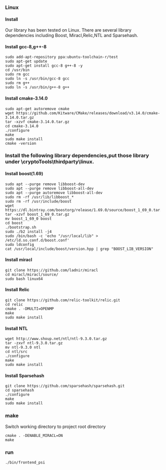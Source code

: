 ### Linux

#### Install
Our library has been tested on Linux. There are several library dependencies including Boost, Miracl,Relic,NTL and Sparsehash.

#### Install gcc-8,g++-8
    sudo add-apt-repository ppa:ubuntu-toolchain-r/test
    sudo apt-get update
    sudo apt-get install gcc-8 g++-8 -y
    cd /usr/bin
    sudo rm gcc
    sudo ln -s /usr/bin/gcc-8 gcc
    sudo rm g++
    sudo ln -s /usr/bin/g++-8 g++
#### Install cmake-3.14.0
    sudo apt-get autoremove cmake
    wget https://github.com/Kitware/CMake/releases/download/v3.14.0/cmake-3.14.0.tar.gz
    tar -xzvf cmake-3.14.0.tar.gz
    cd cmake-3.14.0
    ./configure
    make
    sudo make install
    cmake -version

### Install the following library dependencies,put those library under \cryptoTools\thirdparty\linux.

#### Install boost(1.69)

    sudo apt --purge remove libboost-dev
    sudo apt --purge remove libboost-all-dev
    sudo apt --purge autoremove libboost-all-dev
    sudo rm -rf /usr/lib/libboost_*
    sudo rm -rf /usr/include/boost
    wget https://dl.bintray.com/boostorg/release/1.69.0/source/boost_1_69_0.tar.gz
    tar -xzvf boost_1_69_0.tar.gz
    mv boost_1_69_0 boost
    cd boost
    ./bootstrap.sh
    sudo ./b2 install -j4
    sudo /bin/bash -c 'echo "/usr/local/lib" > /etc/ld.so.conf.d/boost.conf'
    sudo ldconfig
    cat /usr/local/include/boost/version.hpp | grep "BOOST_LIB_VERSION"

#### Install miracl

    git clone https://github.com/ladnir/miracl
    cd miracl/miracl/source/
    sudo bash linux64

#### Install Relic

    git clone https://github.com/relic-toolkit/relic.git
    cd relic
    cmake . -DMULTI=OPENMP
    make
    sudo make install

#### Install NTL

    wget http://www.shoup.net/ntl/ntl-9.3.0.tar.gz
    tar -zxvf ntl-9.3.0.tar.gz
    mv ntl-9.3.0 ntl
    cd ntl/src
    ./configure
    make
    sudo make install

#### Install Sparsehash

    git clone https://github.com/sparsehash/sparsehash.git
    cd sparsehash
    ./configure
    make
    sudo make install

### make
Switch working directory to project root directory

    cmake . -DENABLE_MIRACL=ON
    make

### run

    ./bin/frontend_psi